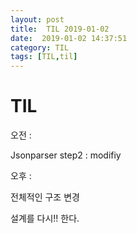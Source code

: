 ```yaml
---
layout: post
title:  TIL 2019-01-02
date:  2019-01-02 14:37:51
category: TIL
tags: [TIL,til]
---
```


# TIL

오전 : 

 Jsonparser step2 : modifiy



오후 :

전체적인 구조 변경

설계를 다시!! 한다.

